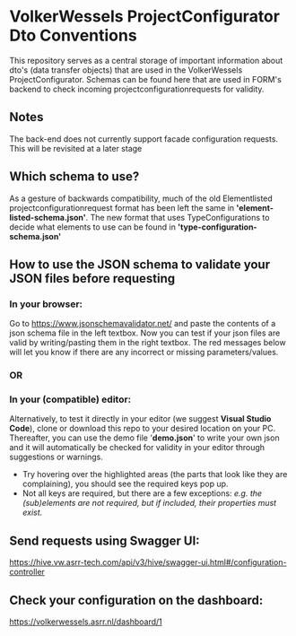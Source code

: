 # VolkerWessels ProjectConfigurator Dto Conventions

This repository serves as a central storage of important information about dto's (data transfer objects) that are used in the VolkerWessels ProjectConfigurator. Schemas can be found here that are used in FORM's backend to check incoming projectconfigurationrequests for validity.

## Notes
The back-end does not currently support facade configuration requests. This will be revisited at a later stage

## Which schema to use?
As a gesture of backwards compatibility, much of the old Elementlisted projectconfigurationrequest format has been left the same in
<b>'element-listed-schema.json'</b>. The new format that uses TypeConfigurations to decide what elements to use can be found in <b>'type-configuration-schema.json'</b>

## How to use the JSON schema to validate your JSON files before requesting
### In your browser:
Go to https://www.jsonschemavalidator.net/ and paste the contents of a json schema file in the left textbox. Now you can test if your json files are valid by writing/pasting them in the right textbox. The red messages below will let you know if there are any incorrect or missing parameters/values.
### OR
### In your (compatible) editor:
Alternatively, to test it directly in your editor (we suggest <b>Visual Studio Code</b>), clone or download this repo to your desired location on your PC. Thereafter, you can use the demo file '<b>demo.json</b>' to write your own json and it will automatically be checked for validity in your editor through suggestions or warnings.<br/>
- Try hovering over the highlighted areas (the parts that look like they are complaining), you should see the required keys pop up.
- Not all keys are required, but there are a few exceptions: <i>e.g. the (sub)elements are not required, but if included, their properties must exist.</i>

## Send requests using Swagger UI:
https://hive.vw.asrr-tech.com/api/v3/hive/swagger-ui.html#/configuration-controller

## Check your configuration on the dashboard:
https://volkerwessels.asrr.nl/dashboard/1
